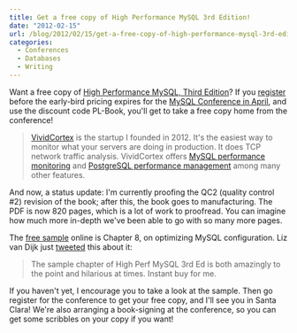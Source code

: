 ```yaml
---
title: Get a free copy of High Performance MySQL 3rd Edition!
date: "2012-02-15"
url: /blog/2012/02/15/get-a-free-copy-of-high-performance-mysql-3rd-edition/
categories:
  - Conferences
  - Databases
  - Writing
---
```

Want a free copy of [High Performance MySQL, Third Edition](http://www.amazon.com/High-Performance-MySQL-Optimization-Replication/dp/1449314287/?tag=xaprb-20)? If you [register](http://perconalive-mysql-conference-expo-2012.eventbrite.com/) before the early-bird pricing expires for the [MySQL Conference in April](http://www.percona.com/live/mysql-conference-2012/), and use the discount code PL-Book, you'll get to take a free copy home from the conference!

> [VividCortex](https://vividcortex.com/) is the startup I founded in 2012. It's the easiest way to monitor what
> your servers are doing in production. It does TCP network
> traffic analysis. VividCortex offers [MySQL performance
> monitoring](https://vividcortex.com/monitoring/mysql/) and [PostgreSQL
> performance management](https://vividcortex.com/monitoring/postgres/) among many
> other features.


And now, a status update: I'm currently proofing the QC2 (quality control #2) revision of the book; after this, the book goes to manufacturing. The PDF is now 820 pages, which is a lot of work to proofread. You can imagine how much more in-depth we've been able to go with so many more pages.

The [free sample](http://www.highperfmysql.com/sample-chapter/) online is Chapter 8, on optimizing MySQL configuration. Liz van Dijk just [tweeted](https://twitter.com/#!/lizztheblizz/status/169805049403424768) this about it:

> The sample chapter of High Perf MySQL 3rd Ed is both amazingly to the point and hilarious at times. Instant buy for me.

If you haven't yet, I encourage you to take a look at the sample. Then go register for the conference to get your free copy, and I'll see you in Santa Clara! We're also arranging a book-signing at the conference, so you can get some scribbles on your copy if you want!


